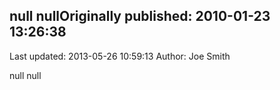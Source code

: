 ## null nullOriginally published: 2010-01-23 13:26:38 
Last updated: 2013-05-26 10:59:13 
Author: Joe Smith 
 
null null